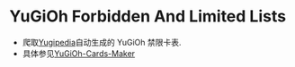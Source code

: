 # YuGiOh Forbidden And Limited Lists

-   爬取[Yugipedia](https://yugipedia.com/wiki/Yugipedia)自动生成的 YuGiOh 禁限卡表.
-   具体参见[YuGiOh-Cards-Maker](https://github.com/Arshtyi/YuGiOh-Cards-Maker)
